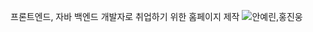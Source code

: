 
프론트엔드, 자바 백엔드 개발자로 취업하기 위한 홈페이지 제작
![안예린,홍진웅](https://user-images.githubusercontent.com/107171757/177697574-21e66ef0-2b7c-4add-bed7-6278c24cdd29.PNG)

 
